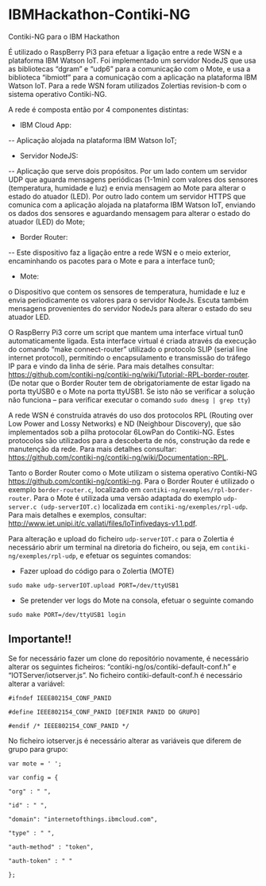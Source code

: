 # IBMHackathon-Contiki-NG
Contiki-NG para o IBM Hackathon


É utilizado o RaspBerry Pi3 para efetuar a ligação entre a rede WSN e a plataforma IBM Watson IoT. Foi implementado um servidor NodeJS que usa as bibliotecas “dgram” e “udp6” para a comunicação com o Mote, e usa a biblioteca “ibmiotf” para a comunicação com a aplicação na plataforma IBM Watson IoT. Para a rede WSN foram utilizados Zolertias revision-b com o sistema operativo Contiki-NG.

A rede é composta então por 4 componentes distintas:

- IBM Cloud App:

-- Aplicação alojada na plataforma IBM Watson IoT;

- Servidor NodeJS:

-- Aplicação que serve dois propósitos. Por um lado contem um servidor UDP que aguarda mensagens periódicas (1-1min) com valores dos sensores (temperatura, humidade e luz) e envia mensagem ao Mote para alterar o estado do atuador (LED). Por outro lado contem um servidor HTTPS que comunica com a aplicação alojada na plataforma IBM Watson IoT, enviando os dados dos sensores e aguardando mensagem para alterar o estado do atuador (LED) do Mote;

- Border Router:

-- Este dispositivo faz a ligação entre a rede WSN e o meio exterior, encaminhando os pacotes para o Mote e para a interface tun0;

- Mote:

o	Dispositivo que contem os sensores de temperatura, humidade e luz e envia periodicamente os valores para o servidor NodeJs. Escuta também mensagens provenientes do servidor NodeJs para alterar o estado do seu atuador LED. 





O RaspBerry Pi3 corre um script que mantem uma interface virtual tun0 automaticamente ligada. Esta interface virtual é criada através da execução do comando “make connect-router” utilizado o protocolo SLIP (serial line internet protocol), permitindo o encapsulamento e transmissão do tráfego IP para e vindo da linha de série. Para mais detalhes consultar: https://github.com/contiki-ng/contiki-ng/wiki/Tutorial:-RPL-border-router. (De notar que o Border Router tem de obrigatoriamente de estar ligado na porta ttyUSB0 e o Mote na porta ttyUSB1. Se isto não se verificar a solução não funciona – para verificar executar o comando `sudo dmesg | grep tty`)

A rede WSN é construída através do uso dos protocolos RPL (Routing over Low Power and Lossy Networks) e ND (Neighbour Discovery), que são implementados sob a pilha protocolar 6LowPan do Contiki-NG. Estes protocolos são utilizados para a descoberta de nós, construção da rede e manutenção da rede. Para mais detalhes consultar: https://github.com/contiki-ng/contiki-ng/wiki/Documentation:-RPL.

Tanto o Border Router como o Mote utilizam o sistema operativo Contiki-NG https://github.com/contiki-ng/contiki-ng. Para o Border Router é utilizado o exemplo `border-router.c`, localizado em `contiki-ng/exemples/rpl-border-router`. Para o Mote é utilizada uma versão adaptada do exemplo `udp-server.c (udp-serverIOT.c)` localizada em `contiki-ng/exemples/rpl-udp`. Para mais detalhes e exemplos, consultar: http://www.iet.unipi.it/c.vallati/files/IoTinfivedays-v1.1.pdf.

Para alteração e upload do ficheiro `udp-serverIOT.c` para o Zolertia é necessário abrir um terminal na diretoria do ficheiro, ou seja, em `contiki-ng/exemples/rpl-udp`, e efetuar os seguintes comandos:

- Fazer upload do código para o Zolertia (MOTE)

`sudo make udp-serverIOT.upload PORT=/dev/ttyUSB1`  

- Se pretender ver logs do Mote na consola, efetuar o seguinte comando

`sudo make PORT=/dev/ttyUSB1 login`




## Importante!!
Se for necessário fazer um clone do repositório novamente, é necessário alterar os seguintes ficheiros: “contiki-ng/os/contiki-default-conf.h” e “IOTServer/iotserver.js”. No ficheiro contiki-default-conf.h é necessário alterar a variável:

`#ifndef IEEE802154_CONF_PANID`

`#define IEEE802154_CONF_PANID [DEFINIR PANID DO GRUPO]`

`#endif /* IEEE802154_CONF_PANID */`

No ficheiro iotserver.js é necessário alterar as variáveis que diferem de grupo para grupo: 

`var mote = ' ';`

`var config = {`

    "org" : " ",
    
    "id" : " ",
    
    "domain": "internetofthings.ibmcloud.com",
    
    "type" : " ",
    
    "auth-method" : "token",
    
    "auth-token" : " "
    
`};`

